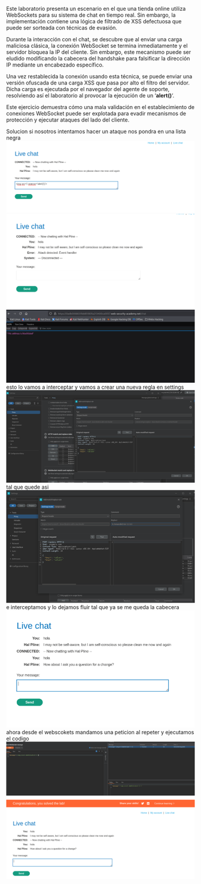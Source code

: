 Este laboratorio presenta un escenario en el que una tienda online utiliza WebSockets para su sistema de chat en tiempo real. Sin embargo, la implementación contiene una lógica de filtrado de XSS defectuosa que puede ser sorteada con técnicas de evasión.

Durante la interacción con el chat, se descubre que al enviar una carga maliciosa clásica, la conexión WebSocket se termina inmediatamente y el servidor bloquea la IP del cliente. Sin embargo, este mecanismo puede ser eludido modificando la cabecera del handshake para falsificar la dirección IP mediante un encabezado específico.

Una vez restablecida la conexión usando esta técnica, se puede enviar una versión ofuscada de una carga XSS que pasa por alto el filtro del servidor. Dicha carga es ejecutada por el navegador del agente de soporte, resolviendo así el laboratorio al provocar la ejecución de un ‘**alert()**‘.

Este ejercicio demuestra cómo una mala validación en el establecimiento de conexiones WebSocket puede ser explotada para evadir mecanismos de protección y ejecutar ataques del lado del cliente.

Solucion
si nosotros intentamos hacer un ataque nos pondra en una lista negra
![Pasted_image_20250821003111.png](/Imagenes/Pasted_image_20250821003111.png)
![Pasted_image_20250821003129.png](/Imagenes/Pasted_image_20250821003129.png)
![Pasted_image_20250821003159.png](/Imagenes/Pasted_image_20250821003159.png)
esto lo vamos a interceptar
y vamos a crear una nueva regla en settings
![Pasted_image_20250821003808.png](/Imagenes/Pasted_image_20250821003808.png)
tal que quede asi
![Pasted_image_20250821003915.png](/Imagenes/Pasted_image_20250821003915.png)
e interceptamos y lo dejamos fluir tal que ya se me queda la cabecera
![Pasted_image_20250821004035.png](/Imagenes/Pasted_image_20250821004035.png)
ahora desde el webscokets mandamos una peticion al repeter y ejecutamos el codigo
![Pasted_image_20250821004344.png](/Imagenes/Pasted_image_20250821004344.png)
![Pasted_image_20250821004359.png](/Imagenes/Pasted_image_20250821004359.png)
